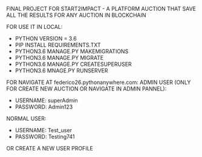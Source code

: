 FINAL PROJECT FOR START2IMPACT - A PLATFORM AUCTION THAT SAVE ALL THE RESULTS FOR ANY AUCTION IN BLOCKCHAIN

FOR USE IT IN LOCAL:
- PYTHON VERSION = 3.6
- PIP INSTALL REQUIREMENTS.TXT
- PYTHON3.6 MANAGE.PY MAKEMIGRATIONS
- PYTHON3.6 MANAGE.PY MIGRATE
- PYTHON3.6 MANAGE.PY CREATESUPERUSER
- PYTHON3.6 MNAGE.PY RUNSERVER


FOR NAVIGATE AT federico26.pythonanywhere.com:
ADMIN USER (ONLY FOR CREATE NEW AUCTION OR NAVIGATE IN ADMIN PANNEL):
  - USERNAME: superAdmin
  - PASSWORD: Admin123
  
NORMAL USER:
  - USERNAME: Test_user
  - PASSWORD: Testing741
  
OR CREATE A NEW USER PROFILE

